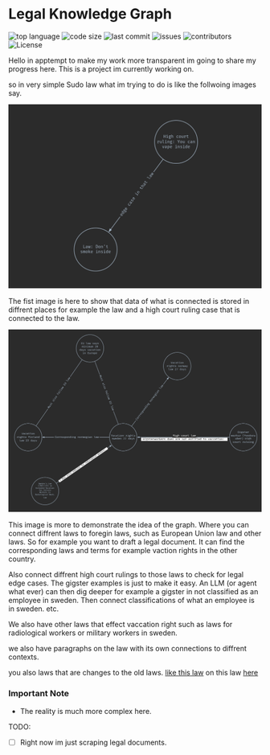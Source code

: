 # Legal Knowledge Graph


![top language](https://img.shields.io/github/languages/top/gpt-null/template)
![code size](https://img.shields.io/github/languages/code-size/gpt-null/template)
![last commit](https://img.shields.io/github/last-commit/gpt-null/template)
![issues](https://img.shields.io/github/issues/gpt-null/template)
![contributors](https://img.shields.io/github/contributors/gpt-null/template)
![License](https://img.shields.io/github/license/gpt-null/template)


Hello in apptempt to make my work more transparent im going to share my progress here. This is a project im currently working on.


so in very simple Sudo law what im trying to do is like the follwoing images say.

![Screenshot](assets/screenshot.png)


The fist image is here to show that data of what is connected is stored in diffrent places for example the law and a high court ruling case that is connected to the law.



![Screenshot](assets/screenshot_2.png)



This image is more to demonstrate the idea of the graph. Where you can connect diffrent laws to foregin laws, such as European Union law and other laws. So for example you want to draft a legal document. It can find the corresponding laws and terms for example vaction rights in the other country. 


Also connect diffrent high court rulings to those laws to check for legal edge cases. The gigster examples is just to make it easy. An LLM (or agent what ever) can then dig deeper for example a gigster in not classified as an employee in sweden. Then connect classifications of what an employee is in sweden. etc.

We also have other laws that effect vaccation right such as laws for radiological workers or military workers in sweden.

we also have paragraphs on the law with its own connections to diffrent contexts.



you also laws that are changes to the old laws. [like this law](https://www.lagboken.se/lagboken/start/arbetsratt-och-arbetsmiljoratt/semesterlag-1977480/d_1851956-sfs-2013_950-lag-om-andring-i-semesterlagen-1977_480/) on this law [here](https://www.lagboken.se/lagboken/lagar-och-forordningar/lagar-och-forordningar/rattsvasende/rattegang-och-annan-process/rattegangsregler/gallande/d_889-lag-1974_371-om-rattegangen-i-arbetstvister/)

### Important Note

- The reality is much more complex here. 


TODO:
- [ ] Right now im just scraping legal documents.
